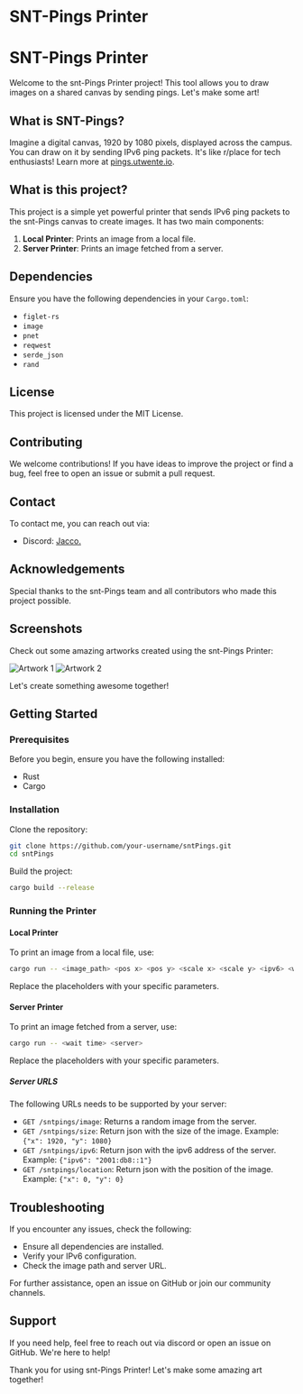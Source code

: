 # SNT-Pings Printer

# SNT-Pings Printer

Welcome to the snt-Pings Printer project! This tool allows you to draw images on a shared canvas by sending pings. Let's make some art!

## What is SNT-Pings?

Imagine a digital canvas, 1920 by 1080 pixels, displayed across the campus. You can draw on it by sending IPv6 ping packets. It's like r/place for tech enthusiasts! Learn more at [pings.utwente.io](https://pings.utwente.io).

## What is this project?

This project is a simple yet powerful printer that sends IPv6 ping packets to the snt-Pings canvas to create images. It has two main components:

1. **Local Printer**: Prints an image from a local file.
2. **Server Printer**: Prints an image fetched from a server.

## Dependencies

Ensure you have the following dependencies in your `Cargo.toml`:

- `figlet-rs`
- `image`
- `pnet`
- `reqwest`
- `serde_json`
- `rand`

## License

This project is licensed under the MIT License.

## Contributing

We welcome contributions! If you have ideas to improve the project or find a bug, feel free to open an issue or submit a pull request.

## Contact

To contact me, you can reach out via:

- Discord: [Jacco.](https://discord.gg/users/290894031200714752)

## Acknowledgements

Special thanks to the snt-Pings team and all contributors who made this project possible.

## Screenshots

Check out some amazing artworks created using the snt-Pings Printer:

![Artwork 1](path/to/artwork1.png)
![Artwork 2](path/to/artwork2.png)

Let's create something awesome together!
## Getting Started

### Prerequisites

Before you begin, ensure you have the following installed:

- Rust
- Cargo

### Installation

Clone the repository:

```sh
git clone https://github.com/your-username/sntPings.git
cd sntPings
```

Build the project:

```sh
cargo build --release
```

### Running the Printer

#### Local Printer

To print an image from a local file, use:

```sh
cargo run -- <image_path> <pos x> <pos y> <scale x> <scale y> <ipv6> <wait_time>
```

Replace the placeholders with your specific parameters.

#### Server Printer

To print an image fetched from a server, use:

```sh
cargo run -- <wait time> <server>
```

Replace the placeholders with your specific parameters.

##### Server URLS
The following URLs needs to be supported by your server:

- `GET /sntpings/image`: Returns a random image from the server.
- `GET /sntpings/size`: Return json with the size of the image. Example: `{"x": 1920, "y": 1080}`
- `GET /sntpings/ipv6`: Return json with the ipv6 address of the server. Example: `{"ipv6": "2001:db8::1"}`
- `GET /sntpings/location`: Return json with the position of the image. Example: `{"x": 0, "y": 0}`

## Troubleshooting

If you encounter any issues, check the following:

- Ensure all dependencies are installed.
- Verify your IPv6 configuration.
- Check the image path and server URL.

For further assistance, open an issue on GitHub or join our community channels.

## Support

If you need help, feel free to reach out via discord or open an issue on GitHub. We're here to help!


Thank you for using snt-Pings Printer! Let's make some amazing art together!